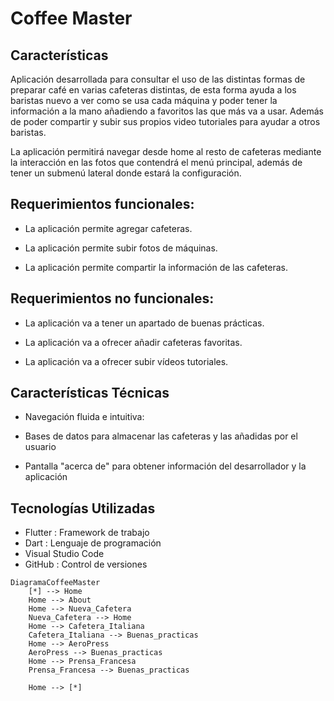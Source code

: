 
# Coffee Master 

## Características

Aplicación desarrollada para consultar el uso de las distintas formas de preparar café en varias cafeteras distintas, de esta forma ayuda a los baristas nuevo a ver como se usa cada máquina y poder tener la información a la mano añadiendo a favoritos las que más va a usar.
Además de poder compartir y subir sus propios video tutoriales para ayudar a otros baristas.

La aplicación permitirá navegar desde home al resto de cafeteras mediante la interacción en las fotos que contendrá el menú principal, además de tener un submenú lateral donde estará la configuración.



## Requerimientos funcionales:

- La aplicación permite agregar cafeteras.

- La aplicación permite subir fotos de máquinas.

- La aplicación permite compartir la información de las cafeteras.


## Requerimientos no funcionales:

- La aplicación va a tener un apartado de buenas prácticas.

- La aplicación va a ofrecer añadir cafeteras favoritas.

- La aplicación va a ofrecer subir vídeos tutoriales.

## Características Técnicas

- Navegación fluida e intuitiva:

- Bases de datos para almacenar las cafeteras y las añadidas por el usuario

- Pantalla "acerca de" para obtener información del desarrollador y la aplicación

## Tecnologías Utilizadas
- Flutter : Framework de trabajo
- Dart : Lenguaje de programación
- Visual Studio Code
- GitHub : Control de versiones

```mermaid
DiagramaCoffeeMaster
    [*] --> Home
    Home --> About
    Home --> Nueva_Cafetera
    Nueva_Cafetera --> Home
    Home --> Cafetera_Italiana
    Cafetera_Italiana --> Buenas_practicas
    Home --> AeroPress
    AeroPress --> Buenas_practicas
    Home --> Prensa_Francesa
    Prensa_Francesa --> Buenas_practicas
    
    Home --> [*]
    
```


